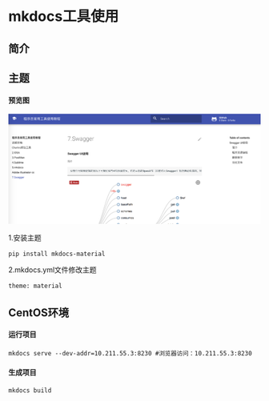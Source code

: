 # mkdocs工具使用

## 简介



## 主题

#### 预览图

![image-20180721171904260](imgs/image-20180721171904260.png)

1.安装主题

```
pip install mkdocs-material
```

2.mkdocs.yml文件修改主题

```
theme: material
```



## CentOS环境

#### 运行项目

```
mkdocs serve --dev-addr=10.211.55.3:8230 #浏览器访问：10.211.55.3:8230
```

#### 生成项目

```
mkdocs build
```

